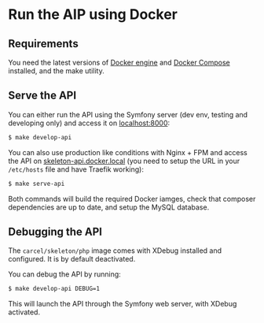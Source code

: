 # Run the AIP using Docker

## Requirements

You need the latest versions of [Docker engine](https://docs.docker.com/engine/) and [Docker Compose](https://docs.docker.com/compose/) installed, and the make utility.

## Serve the API

You can either run the API using the Symfony server (dev env, testing and developing only)
and access it on [localhost:8000](http://localhost:8000):
```bash
$ make develop-api
```

You can also use production like conditions with Nginx + FPM
and access the API on [skeleton-api.docker.local](http://skeleton-api.docker.local)
(you need to setup the URL in your `/etc/hosts` file and have Traefik working):
```bash
$ make serve-api
```

Both commands will build the required Docker iamges, check that composer dependencies are up to date, and setup the MySQL database.

## Debugging the API

The `carcel/skeleton/php` image comes with XDebug installed and configured. It is by default deactivated.

You can debug the API by running:
```bash
$ make develop-api DEBUG=1
```

This will launch the API through the Symfony web server, with XDebug activated.
